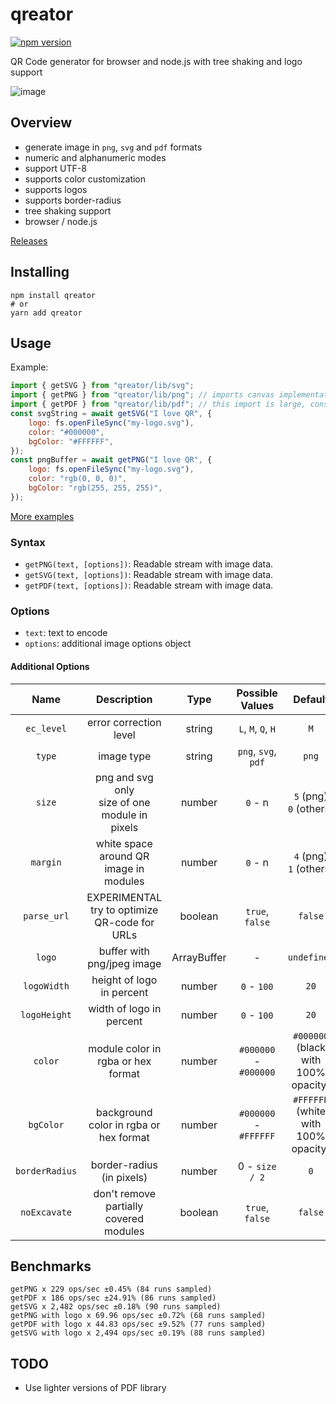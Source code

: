 # qreator

[![npm version](https://badge.fury.io/js/qreator.svg)](https://badge.fury.io/js/qreator)

QR Code generator for browser and node.js with tree shaking and logo support

![image](https://github.com/Short-io/qreator/assets/75169/02b84738-56f2-44d8-8d11-f40e263302ed)

## Overview

-   generate image in `png`, `svg` and `pdf` formats
-   numeric and alphanumeric modes
-   support UTF-8
-   supports color customization
-   supports logos
-   supports border-radius
-   tree shaking support
-   browser / node.js

[Releases](https://github.com/Short-io/qreator/releases)

## Installing

```shell
npm install qreator
# or
yarn add qreator
```

## Usage

Example:

```javascript
import { getSVG } from "qreator/lib/svg";
import { getPNG } from "qreator/lib/png"; // imports canvas implementation in browser and sharp module in node.js
import { getPDF } from "qreator/lib/pdf"; // this import is large, consider async import
const svgString = await getSVG("I love QR", {
    logo: fs.openFileSync("my-logo.svg"),
    color: "#000000",
    bgColor: "#FFFFFF",
});
const pngBuffer = await getPNG("I love QR", {
    logo: fs.openFileSync("my-logo.svg"),
    color: "rgb(0, 0, 0)",
    bgColor: "rgb(255, 255, 255)",
});
```

[More examples](./examples)

### Syntax

-   `getPNG(text, [options])`: Readable stream with image data.
-   `getSVG(text, [options])`: Readable stream with image data.
-   `getPDF(text, [options])`: Readable stream with image data.

### Options

-   `text`: text to encode
-   `options`: additional image options object

#### Additional Options

|      Name      |                    Description                     |    Type     |    Possible Values    |                 Default                  |
| :------------: | :------------------------------------------------: | :---------: | :-------------------: | :--------------------------------------: |
|   `ec_level`   |               error correction level               |   string    |  `L`, `M`, `Q`, `H`   |                   `M`                    |
|     `type`     |                     image type                     |   string    |  `png`, `svg`, `pdf`  |                  `png`                   |
|     `size`     | png and svg only<br />size of one module in pixels |   number    |        `0` - n        |       `5` (png)<br />`0` (others)        |
|    `margin`    |       white space around QR image in modules       |   number    |        `0` - n        |       `4` (png)<br />`1` (others)        |
|  `parse_url`   | EXPERIMENTAL<br />try to optimize QR-code for URLs |   boolean   |    `true`, `false`    |                 `false`                  |
|     `logo`     |             buffer with png/jpeg image             | ArrayBuffer |           -           |               `undefined`                |
|  `logoWidth`   |             height of logo in percent              |   number    |      `0` - `100`      |                   `20`                   |
|  `logoHeight`  |              width of logo in percent              |   number    |      `0` - `100`      |                   `20`                   |
|    `color`     |         module color in rgba or hex format         |   number    | `#000000` - `#000000` | `#000000`<br />(black with 100% opacity) |
|   `bgColor`    |       background color in rgba or hex format       |   number    | `#000000` - `#FFFFFF` | `#FFFFFF`<br />(white with 100% opacity) |
| `borderRadius` |             border-radius (in pixels)              |   number    |    0 - `size / 2`     |                   `0`                    |
| `noExcavate`   |        don't remove partially covered modules      |   boolean   |    `true`, `false`    |                 `false`                  |


## Benchmarks

```
getPNG x 229 ops/sec ±0.45% (84 runs sampled)
getPDF x 186 ops/sec ±24.91% (86 runs sampled)
getSVG x 2,482 ops/sec ±0.18% (90 runs sampled)
getPNG with logo x 69.96 ops/sec ±0.72% (68 runs sampled)
getPDF with logo x 44.83 ops/sec ±9.52% (77 runs sampled)
getSVG with logo x 2,494 ops/sec ±0.19% (88 runs sampled)
```

## TODO

-   Use lighter versions of PDF library

